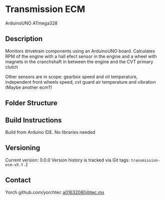 
# Transmission ECM
ArduinoUNO ATmega328

## Description
Monitors drivetrain components using an ArduinoUNO board. Calculates RPM of the engine with a hall efect sensor in the engine and a wheel with magnets in the cranchshaft in between the engine and the CVT primary clutch

Other sensors are in scope: gearbox speed and oil temperature, independent front wheels speed, cvt guard air temperature and vibration (Maybe another ecm?)

## Folder Structure


## Build Instructions
Build from Arduino IDE. No libraries needed

## Versioning
Current version: 0.0.0
Version history is tracked via Git tags: `transmission-ecm-vX.Y.Z`

## Contact
Yorch
    github.com/yorchtec
    a01632080@tec.mx
